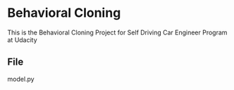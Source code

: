 # Behavioral Cloning
This is the Behavioral Cloning Project for Self Driving Car Engineer Program at Udacity

## File
model.py

